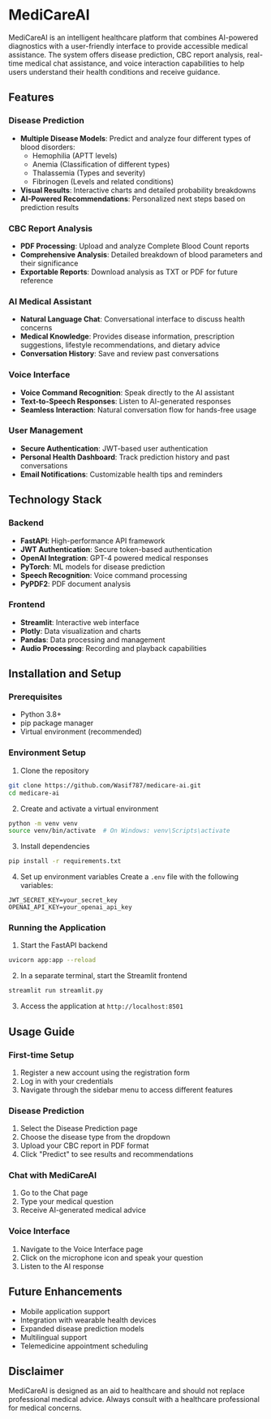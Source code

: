 # MediCareAI

MediCareAI is an intelligent healthcare platform that combines AI-powered diagnostics with a user-friendly interface to provide accessible medical assistance. The system offers disease prediction, CBC report analysis, real-time medical chat assistance, and voice interaction capabilities to help users understand their health conditions and receive guidance.

## Features

### Disease Prediction
- **Multiple Disease Models**: Predict and analyze four different types of blood disorders:
  - Hemophilia (APTT levels)
  - Anemia (Classification of different types)
  - Thalassemia (Types and severity)
  - Fibrinogen (Levels and related conditions)
- **Visual Results**: Interactive charts and detailed probability breakdowns
- **AI-Powered Recommendations**: Personalized next steps based on prediction results

### CBC Report Analysis
- **PDF Processing**: Upload and analyze Complete Blood Count reports
- **Comprehensive Analysis**: Detailed breakdown of blood parameters and their significance
- **Exportable Reports**: Download analysis as TXT or PDF for future reference

### AI Medical Assistant
- **Natural Language Chat**: Conversational interface to discuss health concerns
- **Medical Knowledge**: Provides disease information, prescription suggestions, lifestyle recommendations, and dietary advice
- **Conversation History**: Save and review past conversations

### Voice Interface
- **Voice Command Recognition**: Speak directly to the AI assistant
- **Text-to-Speech Responses**: Listen to AI-generated responses
- **Seamless Interaction**: Natural conversation flow for hands-free usage

### User Management
- **Secure Authentication**: JWT-based user authentication
- **Personal Health Dashboard**: Track prediction history and past conversations
- **Email Notifications**: Customizable health tips and reminders

## Technology Stack

### Backend
- **FastAPI**: High-performance API framework
- **JWT Authentication**: Secure token-based authentication
- **OpenAI Integration**: GPT-4 powered medical responses
- **PyTorch**: ML models for disease prediction
- **Speech Recognition**: Voice command processing
- **PyPDF2**: PDF document analysis

### Frontend
- **Streamlit**: Interactive web interface
- **Plotly**: Data visualization and charts
- **Pandas**: Data processing and management
- **Audio Processing**: Recording and playback capabilities

## Installation and Setup

### Prerequisites
- Python 3.8+
- pip package manager
- Virtual environment (recommended)

### Environment Setup
1. Clone the repository
```bash
git clone https://github.com/Wasif787/medicare-ai.git
cd medicare-ai
```

2. Create and activate a virtual environment
```bash
python -m venv venv
source venv/bin/activate  # On Windows: venv\Scripts\activate
```

3. Install dependencies
```bash
pip install -r requirements.txt
```

4. Set up environment variables
Create a `.env` file with the following variables:
```
JWT_SECRET_KEY=your_secret_key
OPENAI_API_KEY=your_openai_api_key
```

### Running the Application
1. Start the FastAPI backend
```bash
uvicorn app:app --reload
```

2. In a separate terminal, start the Streamlit frontend
```bash
streamlit run streamlit.py
```

3. Access the application at `http://localhost:8501`

## Usage Guide

### First-time Setup
1. Register a new account using the registration form
2. Log in with your credentials
3. Navigate through the sidebar menu to access different features

### Disease Prediction
1. Select the Disease Prediction page
2. Choose the disease type from the dropdown
3. Upload your CBC report in PDF format
4. Click "Predict" to see results and recommendations

### Chat with MediCareAI
1. Go to the Chat page
2. Type your medical question
3. Receive AI-generated medical advice

### Voice Interface
1. Navigate to the Voice Interface page
2. Click on the microphone icon and speak your question
3. Listen to the AI response

## Future Enhancements
- Mobile application support
- Integration with wearable health devices
- Expanded disease prediction models
- Multilingual support
- Telemedicine appointment scheduling

## Disclaimer
MediCareAI is designed as an aid to healthcare and should not replace professional medical advice. Always consult with a healthcare professional for medical concerns.
